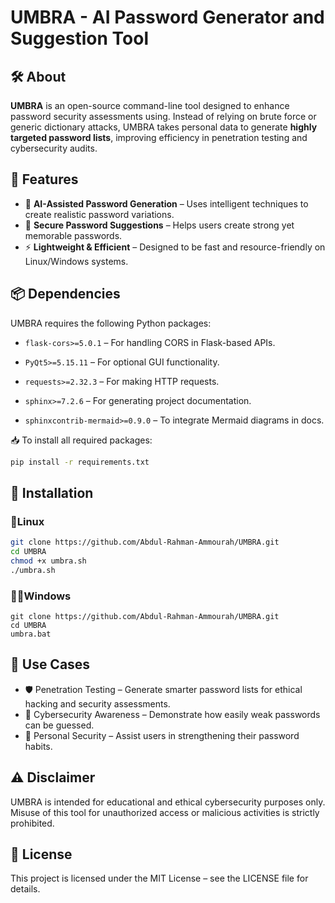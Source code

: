# UMBRA - AI Password Generator and Suggestion Tool  

## 🛠 About  

**UMBRA** is an open-source command-line tool designed to enhance password security assessments using. Instead of relying on brute force or generic dictionary attacks, UMBRA takes personal data to generate **highly targeted password lists**, improving efficiency in penetration testing and cybersecurity audits.  

## 🚀 Features  

- 🤖 **AI-Assisted Password Generation** – Uses intelligent techniques to create realistic password variations.  
- 🔐 **Secure Password Suggestions** – Helps users create strong yet memorable passwords.  
- ⚡ **Lightweight & Efficient** – Designed to be fast and resource-friendly on Linux/Windows systems.  
## 📦 Dependencies  

UMBRA requires the following Python packages:

- `flask-cors>=5.0.1` – For handling CORS in Flask-based APIs.

- `PyQt5>=5.15.11` – For optional GUI functionality.

- `requests>=2.32.3` – For making HTTP requests.

- `sphinx>=7.2.6` – For generating project documentation.
- `sphinxcontrib-mermaid>=0.9.0` – To integrate Mermaid diagrams in docs.

📥 To install all required packages:
```bash
pip install -r requirements.txt
```


## 🔧 Installation  

### 🐧Linux
```bash
git clone https://github.com/Abdul-Rahman-Ammourah/UMBRA.git
cd UMBRA
chmod +x umbra.sh
./umbra.sh
```
### 👨‍💻Windows
```
git clone https://github.com/Abdul-Rahman-Ammourah/UMBRA.git
cd UMBRA
umbra.bat
```

## 📌 Use Cases
- 🛡️ Penetration Testing – Generate smarter password lists for ethical hacking and security assessments.
- 📢 Cybersecurity Awareness – Demonstrate how easily weak passwords can be guessed.
- 🔑 Personal Security – Assist users in strengthening their password habits.

## ⚠️ Disclaimer
UMBRA is intended for educational and ethical cybersecurity purposes only. Misuse of this tool for unauthorized access or malicious activities is strictly prohibited.

## 📜 License
This project is licensed under the MIT License – see the LICENSE file for details.
